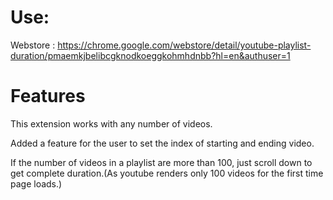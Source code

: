 # Use:

Webstore : https://chrome.google.com/webstore/detail/youtube-playlist-duration/pmaemkjbelibcgknodkoeggkohmhdnbb?hl=en&authuser=1

# Features

This extension works with any number of videos.

Added a feature for the user to set the index of starting and ending video.

If the number of videos in a playlist are more than 100, just scroll down to get complete duration.(As youtube renders only 100 videos for the first time page loads.)

